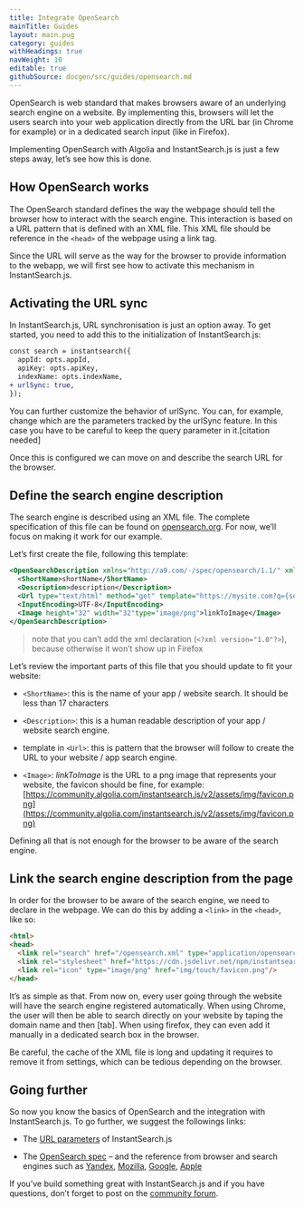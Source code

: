 ```yaml
---
title: Integrate OpenSearch
mainTitle: Guides
layout: main.pug
category: guides
withHeadings: true
navWeight: 10
editable: true
githubSource: docgen/src/guides/opensearch.md
---
```


OpenSearch is web standard that makes browsers aware of an underlying search
engine on a website. By implementing this, browsers will let the users search
into your web application directly from the URL bar (in Chrome for example) or
in a dedicated search input (like in Firefox).

Implementing OpenSearch with Algolia and InstantSearch.js is just a few steps
away, let’s see how this is done.

## How OpenSearch works

The OpenSearch standard defines the way the webpage should tell the browser how
to interact with the search engine. This interaction is based on a URL pattern
that is defined with an XML file. This XML file should be reference in the
`<head>` of the webpage using a link tag. 

Since the URL will serve as the way for the browser to provide information to
the webapp, we will first see how to activate this mechanism in
InstantSearch.js.

## Activating the URL sync

In InstantSearch.js, URL synchronisation is just an option away. To get
started, you need to add this to the initialization of InstantSearch.js:

```diff
const search = instantsearch({
  appId: opts.appId,
  apiKey: opts.apiKey,
  indexName: opts.indexName,
+ urlSync: true,
});
```

You can further customize the behavior of urlSync. You can, for example, change
which are the parameters tracked by the urlSync feature. In this case you have
to be careful to keep the query parameter in it.[citation needed]

Once this is configured we can move on and describe the search URL for the
browser.

## Define the search engine description

The search engine is described using an XML file. The complete specification of
this file can be found on [opensearch.org](http://www.opensearch.org/Home). For
now, we’ll focus on making it work for our example.

Let’s first create the file, following this template:

```xml
<OpenSearchDescription xmlns="http://a9.com/-/spec/opensearch/1.1/" xmlns:moz="http://www.mozilla.org/2006/browser/search/">
  <ShortName>shortName</ShortName>
  <Description>description</Description>
  <Url type="text/html" method="get" template="https://mysite.com?q={searchTerms}"/>
  <InputEncoding>UTF-8</InputEncoding>
  <Image height="32" width="32"type="image/png">linkToImage</Image>
</OpenSearchDescription>
```

> note that you can’t add the xml declaration (`<?xml version="1.0"?>`),
> because otherwise it won’t show up in Firefox

Let’s review the important parts of this file that you should update to fit
your website:

* `<ShortName>`: this is the name of your app / website search. It should be less
 than 17 characters

* `<Description>`: this is a human readable description of your app / website
 search engine.

* template in `<Url>`: this is pattern that the browser will follow to create the
 URL to your website / app search engine.

* `<Image>`: *linkToImage* is the URL to a png image that represents your website,
 the favicon should be fine, for example:
 [https://community.algolia.com/instantsearch.js/v2/assets/img/favicon.png](https://community.algolia.com/instantsearch.js/v2/assets/img/favicon.png)

Defining all that is not enough for the browser to be aware of the search
engine.

## Link the search engine description from the page

In order for the browser to be aware of the search engine, we need to declare
in the webpage. We can do this by adding a `<link>` in the `<head>`, like so:

```html
<html>
<head>
  <link rel="search" href="/opensearch.xml" type="application/opensearchdescription+xml" title="Playlist search">
  <link rel="stylesheet" href="https://cdn.jsdelivr.net/npm/instantsearch.js@2.1.0/dist/instantsearch.min.css">
  <link rel="icon" type="image/png" href="img/touch/favicon.png"/>
</head>
```

It’s as simple as that. From now on, every user going through the website will
have the search engine registered automatically. When using Chrome, the user
will then be able to search directly on your website by taping the domain name
and then [tab]. When using firefox, they can even add it manually in a
dedicated search box in the browser.

Be careful, the cache of the XML file is long and updating it requires
to remove it from settings, which can be tedious depending on the browser.

## Going further

So now you know the basics of OpenSearch and the integration with
InstantSearch.js. To go further, we suggest the followings links:

* The [URL parameters](http://localhost:3000/instantsearch.html#struct-InstantSearchOptions-urlSync) of InstantSearch.js

* The [OpenSearch spec](http://www.opensearch.org/Home) – and the reference
 from browser and search engines such as [Yandex](https://yandex.com/support/browser/search-and-browse/search.xml#search-boundary),
 [Mozilla](https://developer.mozilla.org/en/Add-ons/Creating_OpenSearch_plugins_for_Firefox),
 [Google](http://dev.chromium.org/tab-to-search),
 [Apple](https://developer.apple.com/library/content/releasenotes/General/WhatsNewInSafari/Articles/Safari_8_0.html)

If you’ve build something great with InstantSearch.js and if you have
questions, don’t forget to post on the [community forum](https://discourse.algolia.com/).

